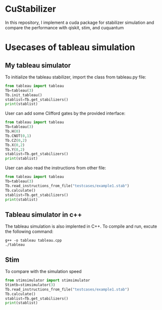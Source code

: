 # CuStabilizer


In this repository, I implement a cuda package for stabilizer simulation and compare the performance with qiskit, stim, and cuquantum


# Usecases of tableau simulation 

## My tableau simulator

To initialize the tableau stabilizer, import the class from tableau.py file:

```python
from tableau import tableau
Tb=tableau(3)
Tb.init_tableau()
stablist=Tb.get_stabilizers()
print(stablist)
```

User can add some Clifford gates by the provided interface:


```python
from tableau import tableau
Tb=tableau(3)
Tb.H(0)
Tb.CNOT(0,1)
Tb.CZ(0,2)
Tb.X(0,2)
Tb.Y(0,2)
stablist=Tb.get_stabilizers()
print(stablist)
```


User can also read the instructions from other file:


```python
from tableau import tableau
Tb=tableau(3)
Tb.read_instructions_from_file("testcases/example1.stab")
Tb.calculate()
stablist=Tb.get_stabilizers()
print(stablist)
```


## Tableau simulator in c++

The tableau simulation is also implented in C++. To compile and run, excute the following command:


```console
g++ -o tableau tableau.cpp
./tableau
```



## Stim


To compare with the simulation speed 


```python
from stimsimulator import stimsimulator
Stimtb=stimsimulator(3)
Tb.read_instructions_from_file("testcases/example1.stab")
Tb.calculate()
stablist=Tb.get_stabilizers()
print(stablist)
```



